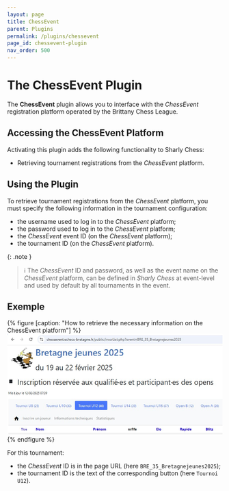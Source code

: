 ```yaml
---
layout: page
title: ChessEvent
parent: Plugins
permalink: /plugins/chessevent
page_id: chessevent-plugin
nav_order: 500
---
```


# The ChessEvent Plugin

The **ChessEvent** plugin allows you to interface with the _ChessEvent_ registration platform operated by the Brittany Chess League.

## Accessing the ChessEvent Platform

Activating this plugin adds the following functionality to Sharly Chess:
- Retrieving tournament registrations from the _ChessEvent_ platform.

## Using the Plugin

To retrieve tournament registrations from the _ChessEvent_ platform, you must specify the following information in the tournament configuration:
- the username used to log in to the _ChessEvent_ platform;
- the password used to log in to the _ChessEvent_ platform;
- the _ChessEvent_ event ID (on the _ChessEvent_ platform);
- the tournament ID (on the _ChessEvent_ platform).

{: .note }
> :information_source: The _ChessEvent_ ID and password, as well as the event name on the _ChessEvent_ platform, can be defined in _Sharly Chess_ at event-level and used by default by all tournaments in the event.

## Exemple

{% figure [caption: "How to retrieve the necessary information on the ChessEvent platform"] %}
![How to retrieve the necessary information on the ChessEvent platform](/assets/images/chessevent/chessevent-example.jpg)
{% endfigure %}

For this tournament:

- the _ChessEvent_ ID is in the page URL (here `BRE_35_Bretagnejeunes2025`);
- the tournament ID is the text of the corresponding button (here `Tournoi U12`).
